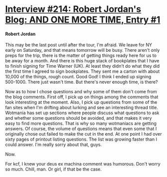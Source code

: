 # [Interview #214: Robert Jordan's Blog: AND ONE MORE TIME, Entry #1](https://www.theoryland.com/intvmain.php?i=214#1)

#### Robert Jordan

This may be the last post until after the tour, I'm afraid. We leave for NY early on Saturday, and that means tomorrow will be busy. There aren't only preps for the trip, there is the matter of getting things ready here for us to be away for a month. And there is this huge stack of bookplates that I have to finish signing for Time Warner (UK). At least they didn't do what they did the first time I agreed to sign bookplates. They sent me a carton with about 10,000 of the things, rough count. Good God! I think I ended up signing 500-1000. There just wasn't time. But there's never enough time, is there?

Now as to how I chose questions and why some of them don't come from the blog comments. First off, I pick up on things among the comments that look interesting at the moment. Also, I pick up questions from some of the fan sites when I'm drifting about lurking and see an interesting thread title. Wotmania has set up sections where people discuss what questions to ask and whether some questions should be avoided, and that makes it very easy to find more questions. That is why so many wotmaniacs are getting answers. Of course, the volume of questions means that even some that I originally chose out failed to make the cut in the end. At one point I had over sixty pages of printout listing questions. The list was growing faster than I could answer. I'm really sorry about that, guys.

Now.

For kcf, I knew your deus ex machina comment was humorous. Don't worry so much. Chill, man. Or girl, if that be the case.

